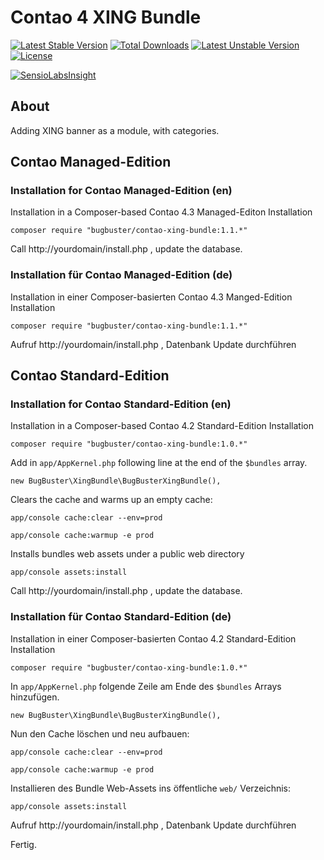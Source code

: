 # Contao 4 XING Bundle


[![Latest Stable Version](https://poser.pugx.org/bugbuster/contao-xing-bundle/v/stable.svg)](https://packagist.org/packages/bugbuster/contao-xing-bundle) [![Total Downloads](https://poser.pugx.org/bugbuster/contao-xing-bundle/downloads.svg)](https://packagist.org/packages/bugbuster/contao-xing-bundle) [![Latest Unstable Version](https://poser.pugx.org/bugbuster/contao-xing-bundle/v/unstable.svg)](https://packagist.org/packages/bugbuster/contao-xing-bundle) [![License](https://poser.pugx.org/bugbuster/contao-xing-bundle/license.svg)](https://packagist.org/packages/bugbuster/contao-xing-bundle)

[![SensioLabsInsight](https://insight.sensiolabs.com/projects/d95002f6-9ba5-4b5f-8c2a-5d2f3ffbfe84/small.png)](https://insight.sensiolabs.com/projects/d95002f6-9ba5-4b5f-8c2a-5d2f3ffbfe84)


## About
Adding XING banner as a module, with categories.


## Contao Managed-Edition

### Installation for Contao Managed-Edition (en)

Installation in a Composer-based Contao 4.3 Managed-Editon Installation

`composer require "bugbuster/contao-xing-bundle:1.1.*"`

Call http://yourdomain/install.php , update the database.


### Installation für Contao Managed-Edition (de)

Installation in einer Composer-basierten Contao 4.3 Manged-Edition Installation

`composer require "bugbuster/contao-xing-bundle:1.1.*"`

Aufruf http://yourdomain/install.php , Datenbank Update durchführen


## Contao Standard-Edition

### Installation for Contao Standard-Edition (en)

Installation in a Composer-based Contao 4.2 Standard-Edition Installation

`composer require "bugbuster/contao-xing-bundle:1.0.*"`

Add in `app/AppKernel.php` following line at the end of the `$bundles` array.

`new BugBuster\XingBundle\BugBusterXingBundle(),`

Clears the cache and warms up an empty cache:

`app/console cache:clear --env=prod`

`app/console cache:warmup -e prod`

Installs bundles web assets under a public web directory

`app/console assets:install`

Call http://yourdomain/install.php , update the database.


### Installation für Contao Standard-Edition (de)

Installation in einer Composer-basierten Contao 4.2 Standard-Edition Installation

`composer require "bugbuster/contao-xing-bundle:1.0.*"`

In `app/AppKernel.php` folgende Zeile am Ende des `$bundles` Arrays hinzufügen.

`new BugBuster\XingBundle\BugBusterXingBundle(),`

Nun den Cache löschen und neu aufbauen:

`app/console cache:clear --env=prod`

`app/console cache:warmup -e prod`

Installieren des Bundle Web-Assets ins öffentliche `web/` Verzeichnis:

`app/console assets:install`

Aufruf http://yourdomain/install.php , Datenbank Update durchführen

Fertig.
